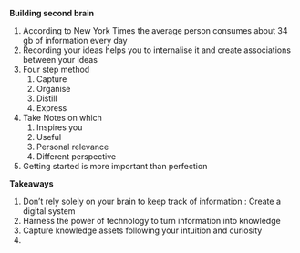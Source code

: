 
**Building second brain**

1. According to New York Times the average person consumes about  34 gb of information every day 
2. Recording your ideas helps you to internalise it and create associations between your ideas
3. Four step method
   1. Capture
   2. Organise
   3. Distill
   4. Express 
4. Take Notes on which
   1. Inspires you
   2. Useful
   3. Personal relevance 
   4. Different perspective 
5. Getting started is more important than perfection 

**Takeaways**
1. Don’t rely solely on your brain to keep track of information : Create a digital system 
2. Harness the power of technology to turn information into knowledge 
3. Capture knowledge assets following your intuition and curiosity 
4. 